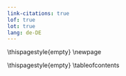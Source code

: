 ```yaml
---
link-citations: true
lof: true
lot: true
lang: de-DE
---
```


\thispagestyle{empty}
\newpage

\thispagestyle{empty}
\tableofcontents
